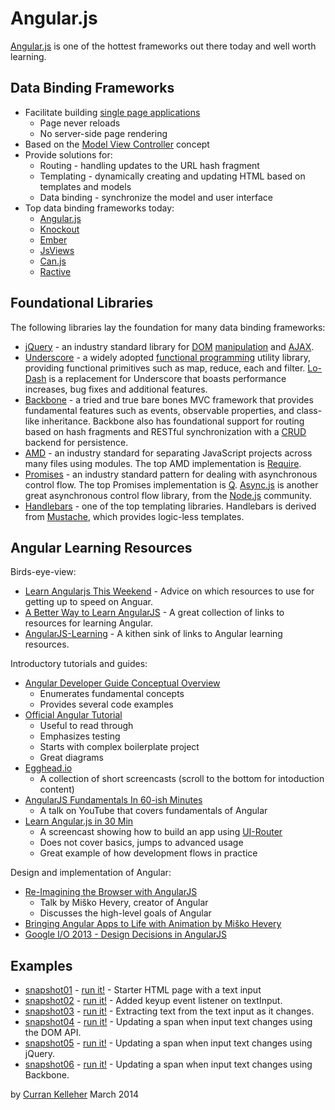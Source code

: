 # Angular.js

[Angular.js](http://angularjs.org/) is one of the hottest frameworks out there today and well worth learning.

## Data Binding Frameworks

 * Facilitate building [single page applications](http://en.wikipedia.org/wiki/Single-page_application)
   * Page never reloads
   * No server-side page rendering
 * Based on the [Model View Controller](http://en.wikipedia.org/wiki/Model%E2%80%93view%E2%80%93controller) concept
 * Provide solutions for:
   * Routing - handling updates to the URL hash fragment
   * Templating - dynamically creating and updating HTML based on templates and models
   * Data binding - synchronize the model and user interface
 * Top data binding frameworks today:
   * [Angular.js](http://angularjs.org/)
   * [Knockout](http://knockoutjs.com/)
   * [Ember](http://emberjs.com/)
   * [JsViews](http://www.jsviews.com/#jsviews)
   * [Can.js](http://canjs.com/)
   * [Ractive](http://www.ractivejs.org/)

## Foundational Libraries

The following libraries lay the foundation for many data binding frameworks:

 * [jQuery](http://jquery.com/) - an industry standard library for [DOM](http://en.wikipedia.org/wiki/Document_Object_Model) [manipulation](https://api.jquery.com/category/manipulation/) and [AJAX](http://en.wikipedia.org/wiki/Ajax_(programming)).
 * [Underscore](http://underscorejs.org/) - a widely adopted [functional programming](http://en.wikipedia.org/wiki/Functional_programming) utility library, providing functional primitives such as map, reduce, each and filter. [Lo-Dash](http://lodash.com/) is a replacement for Underscore that boasts performance increases, bug fixes and additional features.
 * [Backbone](http://backbonejs.org/) - a tried and true bare bones MVC framework that provides fundamental features such as events, observable properties, and class-like inheritance. Backbone also has foundational support for routing based on hash fragments and RESTful synchronization with a [CRUD](http://en.wikipedia.org/wiki/Create,_read,_update_and_delete) backend for persistence.
 * [AMD](https://github.com/amdjs/amdjs-api/wiki/AMD) - an industry standard for separating JavaScript projects across many files using modules. The top AMD implementation is [Require](http://requirejs.org/).
 * [Promises](http://howtonode.org/promises) - an industry standard pattern for dealing with asynchronous control flow. The top Promises implementation is [Q](https://github.com/kriskowal/q). [Async.js](https://github.com/caolan/async) is another great asynchronous control flow library, from the [Node.js](http://nodejs.org/) community.
 * [Handlebars](http://handlebarsjs.com/) - one of the top templating libraries. Handlebars is derived from [Mustache](http://mustache.github.io/), which provides logic-less templates.

## Angular Learning Resources

Birds-eye-view:

 * [Learn Angularjs This Weekend](http://joelhooks.com/blog/2013/08/03/learn-angularjs-in-a-weekend/) - Advice on which resources to use for getting up to speed on Anguar.
 * [A Better Way to Learn AngularJS](http://www.thinkster.io/angularjs/GtaQ0oMGIl/a-better-way-to-learn-angularjs) - A great collection of links to resources for learning Angular.
 * [AngularJS-Learning](https://github.com/jmcunningham/AngularJS-Learning) - A kithen sink of links to Angular learning resources.

Introductory tutorials and guides:

 * [Angular Developer Guide Conceptual Overview](http://docs.angularjs.org/guide/concepts)
   * Enumerates fundamental concepts
   * Provides several code examples
 * [Official Angular Tutorial](http://docs.angularjs.org/tutorial)
   * Useful to read through
   * Emphasizes testing
   * Starts with complex boilerplate project
   * Great diagrams
 * [Egghead.io](https://egghead.io/tags/AngularJS)
   * A collection of short screencasts (scroll to the bottom for intoduction content)
 * [AngularJS Fundamentals In 60-ish Minutes](https://www.youtube.com/watch?v=i9MHigUZKEM)
   * A talk on YouTube that covers fundamentals of Angular
 * [Learn Angular.js in 30 Min](https://www.youtube.com/watch?v=QETUuZ27N0w)
   * A screencast showing how to build an app using [UI-Router](https://github.com/angular-ui/ui-router)
   * Does not cover basics, jumps to advanced usage
   * Great example of how development flows in practice

Design and implementation of Angular:

 * [Re-Imagining the Browser with AngularJS](https://www.youtube.com/watch?v=ersEb9vTX3Y)
   * Talk by Miško Hevery, creator of Angular
   * Discusses the high-level goals of Angular
 * [Bringing Angular Apps to Life with Animation by Miško Hevery](https://www.youtube.com/watch?v=cF_JsA9KsDM)
 * [Google I/O 2013 - Design Decisions in AngularJS](https://www.youtube.com/watch?v=HCR7i5F5L8c)

## Examples

 * [snapshot01](https://github.com/curran/screencasts/tree/gh-pages/introToAngular/examples/snapshots/snapshot01) - [run it!](http://curran.github.io/screencasts/introToAngular/examples/snapshots/snapshot01) - Starter HTML page with a text input
 * [snapshot02](https://github.com/curran/screencasts/tree/gh-pages/introToAngular/examples/snapshots/snapshot02) - [run it!](http://curran.github.io/screencasts/introToAngular/examples/snapshots/snapshot02) - Added keyup event listener on textInput.
 * [snapshot03](https://github.com/curran/screencasts/tree/gh-pages/introToAngular/examples/snapshots/snapshot03) - [run it!](http://curran.github.io/screencasts/introToAngular/examples/snapshots/snapshot03) - Extracting text from the text input as it changes.
 * [snapshot04](https://github.com/curran/screencasts/tree/gh-pages/introToAngular/examples/snapshots/snapshot04) - [run it!](http://curran.github.io/screencasts/introToAngular/examples/snapshots/snapshot04) - Updating a span when input text changes using the DOM API.
 * [snapshot05](https://github.com/curran/screencasts/tree/gh-pages/introToAngular/examples/snapshots/snapshot05) - [run it!](http://curran.github.io/screencasts/introToAngular/examples/snapshots/snapshot05) - Updating a span when input text changes using jQuery.
 * [snapshot06](https://github.com/curran/screencasts/tree/gh-pages/introToAngular/examples/snapshots/snapshot06) - [run it!](http://curran.github.io/screencasts/introToAngular/examples/snapshots/snapshot06) - Updating a span when input text changes using Backbone.

by [Curran Kelleher](https://github.com/curran/portfolio) March 2014
